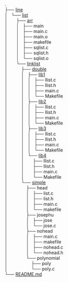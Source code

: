 .  
├── [line](line/)  
│ &nbsp;&nbsp;└── [list](line/list/)  
│ &nbsp;&nbsp;&nbsp;&nbsp;&nbsp;&nbsp;├── [arr](line/list/arr/)  
│ &nbsp;&nbsp;&nbsp;&nbsp;&nbsp;&nbsp;│ &nbsp;&nbsp;├── main  
│ &nbsp;&nbsp;&nbsp;&nbsp;&nbsp;&nbsp;│ &nbsp;&nbsp;├── main.c  
│ &nbsp;&nbsp;&nbsp;&nbsp;&nbsp;&nbsp;│ &nbsp;&nbsp;├── main.o  
│ &nbsp;&nbsp;&nbsp;&nbsp;&nbsp;&nbsp;│ &nbsp;&nbsp;├── makefile  
│ &nbsp;&nbsp;&nbsp;&nbsp;&nbsp;&nbsp;│ &nbsp;&nbsp;├── sqlist.c  
│ &nbsp;&nbsp;&nbsp;&nbsp;&nbsp;&nbsp;│ &nbsp;&nbsp;├── sqlist.h  
│ &nbsp;&nbsp;&nbsp;&nbsp;&nbsp;&nbsp;│ &nbsp;&nbsp;└── sqlist.o  
│ &nbsp;&nbsp;&nbsp;&nbsp;&nbsp;&nbsp;└── [linklist](line/list/linklist/)  
│ &nbsp;&nbsp;&nbsp;&nbsp;&nbsp;&nbsp;&nbsp;&nbsp;&nbsp;&nbsp;├── [double](line/list/linklist/double/)  
│ &nbsp;&nbsp;&nbsp;&nbsp;&nbsp;&nbsp;&nbsp;&nbsp;&nbsp;&nbsp;│ &nbsp;&nbsp;├── [lib1](line/list/linklist/double/lib1/)  
│ &nbsp;&nbsp;&nbsp;&nbsp;&nbsp;&nbsp;&nbsp;&nbsp;&nbsp;&nbsp;│ &nbsp;&nbsp;│ &nbsp;&nbsp;├── llist.c  
│ &nbsp;&nbsp;&nbsp;&nbsp;&nbsp;&nbsp;&nbsp;&nbsp;&nbsp;&nbsp;│ &nbsp;&nbsp;│ &nbsp;&nbsp;├── llist.h  
│ &nbsp;&nbsp;&nbsp;&nbsp;&nbsp;&nbsp;&nbsp;&nbsp;&nbsp;&nbsp;│ &nbsp;&nbsp;│ &nbsp;&nbsp;├── main.c  
│ &nbsp;&nbsp;&nbsp;&nbsp;&nbsp;&nbsp;&nbsp;&nbsp;&nbsp;&nbsp;│ &nbsp;&nbsp;│ &nbsp;&nbsp;└── Makefile  
│ &nbsp;&nbsp;&nbsp;&nbsp;&nbsp;&nbsp;&nbsp;&nbsp;&nbsp;&nbsp;│ &nbsp;&nbsp;├── [lib2](line/list/linklist/double/lib2/)  
│ &nbsp;&nbsp;&nbsp;&nbsp;&nbsp;&nbsp;&nbsp;&nbsp;&nbsp;&nbsp;│ &nbsp;&nbsp;│ &nbsp;&nbsp;├── llist.c  
│ &nbsp;&nbsp;&nbsp;&nbsp;&nbsp;&nbsp;&nbsp;&nbsp;&nbsp;&nbsp;│ &nbsp;&nbsp;│ &nbsp;&nbsp;├── llist.h  
│ &nbsp;&nbsp;&nbsp;&nbsp;&nbsp;&nbsp;&nbsp;&nbsp;&nbsp;&nbsp;│ &nbsp;&nbsp;│ &nbsp;&nbsp;├── main.c  
│ &nbsp;&nbsp;&nbsp;&nbsp;&nbsp;&nbsp;&nbsp;&nbsp;&nbsp;&nbsp;│ &nbsp;&nbsp;│ &nbsp;&nbsp;└── Makefile  
│ &nbsp;&nbsp;&nbsp;&nbsp;&nbsp;&nbsp;&nbsp;&nbsp;&nbsp;&nbsp;│ &nbsp;&nbsp;├── [lib3](line/list/linklist/double/lib3/)  
│ &nbsp;&nbsp;&nbsp;&nbsp;&nbsp;&nbsp;&nbsp;&nbsp;&nbsp;&nbsp;│ &nbsp;&nbsp;│ &nbsp;&nbsp;├── llist.c  
│ &nbsp;&nbsp;&nbsp;&nbsp;&nbsp;&nbsp;&nbsp;&nbsp;&nbsp;&nbsp;│ &nbsp;&nbsp;│ &nbsp;&nbsp;├── llist.h  
│ &nbsp;&nbsp;&nbsp;&nbsp;&nbsp;&nbsp;&nbsp;&nbsp;&nbsp;&nbsp;│ &nbsp;&nbsp;│ &nbsp;&nbsp;├── main.c  
│ &nbsp;&nbsp;&nbsp;&nbsp;&nbsp;&nbsp;&nbsp;&nbsp;&nbsp;&nbsp;│ &nbsp;&nbsp;│ &nbsp;&nbsp;└── Makefile  
│ &nbsp;&nbsp;&nbsp;&nbsp;&nbsp;&nbsp;&nbsp;&nbsp;&nbsp;&nbsp;│ &nbsp;&nbsp;└── [lib4](line/list/linklist/double/lib4/)  
│ &nbsp;&nbsp;&nbsp;&nbsp;&nbsp;&nbsp;&nbsp;&nbsp;&nbsp;&nbsp;│ &nbsp;&nbsp;&nbsp;&nbsp;&nbsp;&nbsp;├── llist.c  
│ &nbsp;&nbsp;&nbsp;&nbsp;&nbsp;&nbsp;&nbsp;&nbsp;&nbsp;&nbsp;│ &nbsp;&nbsp;&nbsp;&nbsp;&nbsp;&nbsp;├── llist.h  
│ &nbsp;&nbsp;&nbsp;&nbsp;&nbsp;&nbsp;&nbsp;&nbsp;&nbsp;&nbsp;│ &nbsp;&nbsp;&nbsp;&nbsp;&nbsp;&nbsp;├── main.c  
│ &nbsp;&nbsp;&nbsp;&nbsp;&nbsp;&nbsp;&nbsp;&nbsp;&nbsp;&nbsp;│ &nbsp;&nbsp;&nbsp;&nbsp;&nbsp;&nbsp;└── Makefile  
│ &nbsp;&nbsp;&nbsp;&nbsp;&nbsp;&nbsp;&nbsp;&nbsp;&nbsp;&nbsp;└── [simple](line/list/linklist/simple/)  
│ &nbsp;&nbsp;&nbsp;&nbsp;&nbsp;&nbsp;&nbsp;&nbsp;&nbsp;&nbsp;&nbsp;&nbsp;&nbsp;&nbsp;├── head  
│ &nbsp;&nbsp;&nbsp;&nbsp;&nbsp;&nbsp;&nbsp;&nbsp;&nbsp;&nbsp;&nbsp;&nbsp;&nbsp;&nbsp;│ &nbsp;&nbsp;├── list.c  
│ &nbsp;&nbsp;&nbsp;&nbsp;&nbsp;&nbsp;&nbsp;&nbsp;&nbsp;&nbsp;&nbsp;&nbsp;&nbsp;&nbsp;│ &nbsp;&nbsp;├── list.h  
│ &nbsp;&nbsp;&nbsp;&nbsp;&nbsp;&nbsp;&nbsp;&nbsp;&nbsp;&nbsp;&nbsp;&nbsp;&nbsp;&nbsp;│ &nbsp;&nbsp;├── main.c  
│ &nbsp;&nbsp;&nbsp;&nbsp;&nbsp;&nbsp;&nbsp;&nbsp;&nbsp;&nbsp;&nbsp;&nbsp;&nbsp;&nbsp;│ &nbsp;&nbsp;└── makefile  
│ &nbsp;&nbsp;&nbsp;&nbsp;&nbsp;&nbsp;&nbsp;&nbsp;&nbsp;&nbsp;&nbsp;&nbsp;&nbsp;&nbsp;├── josephu  
│ &nbsp;&nbsp;&nbsp;&nbsp;&nbsp;&nbsp;&nbsp;&nbsp;&nbsp;&nbsp;&nbsp;&nbsp;&nbsp;&nbsp;│ &nbsp;&nbsp;├── jose  
│ &nbsp;&nbsp;&nbsp;&nbsp;&nbsp;&nbsp;&nbsp;&nbsp;&nbsp;&nbsp;&nbsp;&nbsp;&nbsp;&nbsp;│ &nbsp;&nbsp;└── jose.c  
│ &nbsp;&nbsp;&nbsp;&nbsp;&nbsp;&nbsp;&nbsp;&nbsp;&nbsp;&nbsp;&nbsp;&nbsp;&nbsp;&nbsp;├── nohead  
│ &nbsp;&nbsp;&nbsp;&nbsp;&nbsp;&nbsp;&nbsp;&nbsp;&nbsp;&nbsp;&nbsp;&nbsp;&nbsp;&nbsp;│ &nbsp;&nbsp;├── main.c  
│ &nbsp;&nbsp;&nbsp;&nbsp;&nbsp;&nbsp;&nbsp;&nbsp;&nbsp;&nbsp;&nbsp;&nbsp;&nbsp;&nbsp;│ &nbsp;&nbsp;├── makefile  
│ &nbsp;&nbsp;&nbsp;&nbsp;&nbsp;&nbsp;&nbsp;&nbsp;&nbsp;&nbsp;&nbsp;&nbsp;&nbsp;&nbsp;│ &nbsp;&nbsp;├── nohead.c  
│ &nbsp;&nbsp;&nbsp;&nbsp;&nbsp;&nbsp;&nbsp;&nbsp;&nbsp;&nbsp;&nbsp;&nbsp;&nbsp;&nbsp;│ &nbsp;&nbsp;└── nohead.h  
│ &nbsp;&nbsp;&nbsp;&nbsp;&nbsp;&nbsp;&nbsp;&nbsp;&nbsp;&nbsp;&nbsp;&nbsp;&nbsp;&nbsp;└── polynomial  
│ &nbsp;&nbsp;&nbsp;&nbsp;&nbsp;&nbsp;&nbsp;&nbsp;&nbsp;&nbsp;&nbsp;&nbsp;&nbsp;&nbsp;&nbsp;&nbsp;&nbsp;&nbsp;├── poly  
│ &nbsp;&nbsp;&nbsp;&nbsp;&nbsp;&nbsp;&nbsp;&nbsp;&nbsp;&nbsp;&nbsp;&nbsp;&nbsp;&nbsp;&nbsp;&nbsp;&nbsp;&nbsp;└── poly.c  
└── [README.md](README.md)  